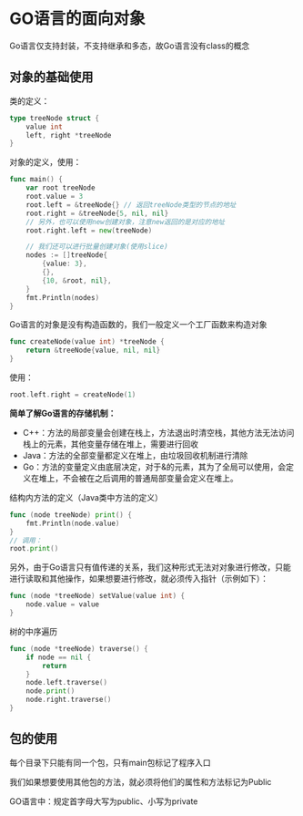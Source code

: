 # GO语言的面向对象

Go语言仅支持封装，不支持继承和多态，故Go语言没有class的概念

## 对象的基础使用

类的定义：

```go
type treeNode struct {
	value int
	left, right *treeNode
}
```

对象的定义，使用：

```go
func main() {
	var root treeNode
	root.value = 3
	root.left = &treeNode{} // 返回treeNode类型的节点的地址
	root.right = &treeNode{5, nil, nil}
	// 另外，也可以使用new创建对象，注意new返回的是对应的地址
	root.right.left = new(treeNode)

	// 我们还可以进行批量创建对象(使用slice)
	nodes := []treeNode{
		{value: 3},
		{},
		{10, &root, nil},
	}
	fmt.Println(nodes)
}
```

Go语言的对象是没有构造函数的，我们一般定义一个工厂函数来构造对象

```go
func createNode(value int) *treeNode {
	return &treeNode{value, nil, nil}
}
```

使用：

```go
root.left.right = createNode(1)
```

**简单了解Go语言的存储机制：**

- C++：方法的局部变量会创建在栈上，方法退出时清空栈，其他方法无法访问栈上的元素，其他变量存储在堆上，需要进行回收
- Java：方法的全部变量都定义在堆上，由垃圾回收机制进行清除
- Go：方法的变量定义由底层决定，对于&的元素，其为了全局可以使用，会定义在堆上，不会被在之后调用的普通局部变量会定义在堆上。

结构内方法的定义（Java类中方法的定义）

```go
func (node treeNode) print() {
	fmt.Println(node.value)
}
// 调用：
root.print()
```

另外，由于Go语言只有值传递的关系，我们这种形式无法对对象进行修改，只能进行读取和其他操作，如果想要进行修改，就必须传入指针（示例如下）：

```go
func (node *treeNode) setValue(value int) {
	node.value = value
}
```

树的中序遍历

```go
func (node *treeNode) traverse() {
	if node == nil {
		return
	}
	node.left.traverse()
	node.print()
	node.right.traverse()
}
```

## 包的使用

每个目录下只能有同一个包，只有main包标记了程序入口

我们如果想要使用其他包的方法，就必须将他们的属性和方法标记为Public

GO语言中：规定首字母大写为public、小写为private





























































